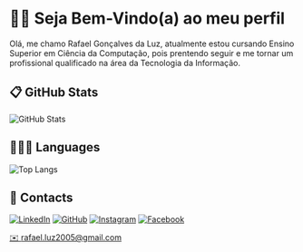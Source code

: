 # <span>👋🏻 Seja Bem-Vindo(a) ao meu perfil</span>

<p>Olá, me chamo <span>Rafael Gonçalves da Luz</span>, atualmente estou cursando Ensino Superior em Ciência da Computação, pois prentendo seguir e me tornar um profissional qualificado na área da Tecnologia da Informação.</p>

## <span>📋 GitHub Stats</span>
![GitHub Stats](https://github-readme-stats.vercel.app/api?username=DevRafaelLuz&theme=transparent&bg_color=000&border_color=30A3DC&show_icons=true&icon_color=30A3DC&title_color=blue&text_color=FFF)

## <span class="subtitulos">👨🏻‍💻 Languages</span>

![Top Langs](https://github-readme-stats-git-masterrstaa-rickstaa.vercel.app/api/top-langs/?username=DevRafaelLuz&layout=compact&bg_color=000&border_color=30A3DC&title_color=blue&text_color=FFF)

## <span>🔗 Contacts</span>

[![LinkedIn](https://img.shields.io/badge/-LinkedIn-000?style=for-the-badge&logo=LinkedIn&logoColor=30A3DC)](https://www.linkedin.com/in/rafael-gon%C3%A7alves-da-luz-099576264/)
[![GitHub](https://img.shields.io/badge/-GitHub-000?style=for-the-badge&logo=GitHub&logoColor=white)](https://github.com/DevRafaelLuz)
[![Instagram](https://img.shields.io/badge/-Instagram-000?style=for-the-badge&logo=Instagram&logoColor=violet)](https://www.linkedin.com/in/rafael-gon%C3%A7alves-da-luz-099576264/)
[![Facebook](https://img.shields.io/badge/-Facebook-000?style=for-the-badge&logo=Facebook&logoColor=blue)](https://www.facebook.com/profile.php?id=100011379934473)

<a href="mailto:rafael.luz2005@gmail.com">✉️ rafael.luz2005@gmail.com</a>
